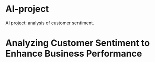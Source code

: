# AI-project
AI project: analysis of customer sentiment.
# Analyzing Customer Sentiment to Enhance Business Performance
